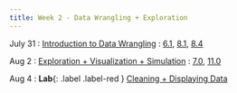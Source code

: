 ```yaml
---
title: Week 2 - Data Wrangling + Exploration
---
```


July 31
: [Introduction to Data Wrangling](https://drive.google.com/drive/folders/1SMJcNRBiDvDpJDs1NapO1LTAG523ZfJC)
  : [6.1](https://inferentialthinking.com/chapters/06/1/Sorting_Rows.html), [8.1](https://inferentialthinking.com/chapters/08/1/Applying_a_Function_to_a_Column.html), [8.4](https://inferentialthinking.com/chapters/08/4/Joining_Tables_by_Columns.html)

Aug 2
: [Exploration + Visualization + Simulation](https://drive.google.com/drive/folders/1sgfmWkngF3hpdOlNtKLmSlorU6Zzo0U0)
  : [7.0](https://inferentialthinking.com/chapters/07/Visualization.html), [11.0](https://inferentialthinking.com/chapters/11/Testing_Hypotheses.html)

Aug 4
: **Lab**{: .label .label-red } [Cleaning + Displaying Data](#)

